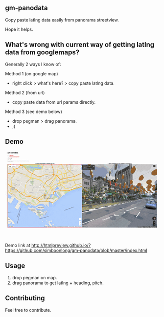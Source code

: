 ## gm-panodata
Copy paste latlng data easily from panorama streetview.

Hope it helps.

## What's wrong with current way of getting latlng data from googlemaps?
Generally 2 ways I know of:

Method 1 (on google map)
- right click > what's here? > copy paste latlng data.

Method 2 (from url)
- copy paste data from url params directly.

Method 3 (see demo below)
- drop pegman > drag panorama.
- ;)

## Demo
![gm-panodata demo](gm-panodata.gif)

Demo link at http://htmlpreview.github.io/?https://github.com/simboonlong/gm-panodata/blob/master/index.html

## Usage
1. drop pegman on map.
2. drag panorama to get latlng + heading, pitch.

## Contributing
Feel free to contribute.